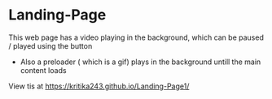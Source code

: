 # Landing-Page

This web page has a video playing in the background, which can be paused / played using the button 

* Also a preloader ( which is a gif) plays in the background untill the main content loads 

View tis at https://kritika243.github.io/Landing-Page1/
